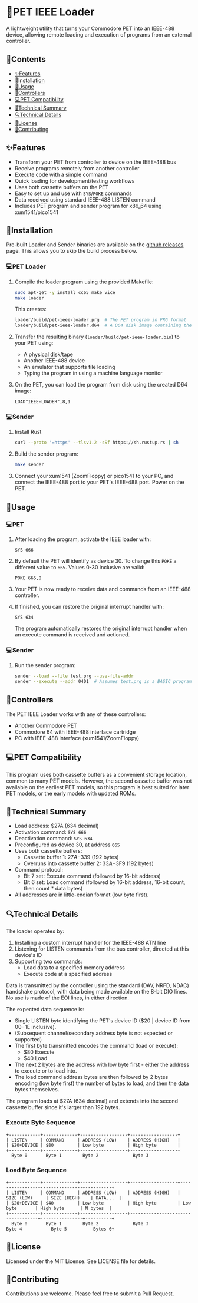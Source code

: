 # 📡PET IEEE Loader

A lightweight utility that turns your Commodore PET into an IEEE-488 device, allowing remote loading and execution of programs from an external controller.

## 📝Contents

- [✨Features](#features)
- [🔧Installation](#installation)
- [🚀Usage](#usage)
- [🔌Controllers](#controllers)
- [💻PET Compatibility](#️pet-compatibility)
- [🧠Technical Summary](#technical-summary)
- [🔍Technical Details](#technical-details)
- [📜License](#license)
- [🤝Contributing](#contributing)

## ✨Features

- Transform your PET from controller to device on the IEEE-488 bus
- Receive programs remotely from another controller
- Execute code with a simple command
- Quick loading for development/testing workflows
- Uses both cassette buffers on the PET
- Easy to set up and use with `SYS`/`POKE` commands
- Data received using standard IEEE-488 LISTEN command
- Includes PET program and sender program for x86_64 using xum1541/pico1541

## 🔧Installation

Pre-built Loader and Sender binaries are available on the [github releases](https://github.com/piersfinlayson/pet-ieee-loader/releases) page.  This allows you to skip the build process below.

### 💻PET Loader

1. Compile the loader program using the provided Makefile:
   ```bash
   sudo apt-get -y install cc65 make vice
   make loader
   ```

   This creates:
    ```bash
    loader/build/pet-ieee-loader.prg  # The PET program in PRG format
    loader/build/pet-ieee-loader.d64  # A D64 disk image containing the program 
    ```

2. Transfer the resulting binary (`loader/build/pet-ieee-loader.bin`) to your PET using:
   - A physical disk/tape
   - Another IEEE-488 device
   - An emulator that supports file loading
   - Typing the program in using a machine language monitor

3. On the PET, you can load the program from disk using the created D64 image:
    ```basic
    LOAD"IEEE-LOADER",8,1
    ```

### 💻Sender

1. Install Rust
    ```bash
    curl --proto '=https' --tlsv1.2 -sSf https://sh.rustup.rs | sh
    ```

2. Build the sender program:
   ```bash
   make sender
   ```

3. Connect your xum1541 (ZoomFloppy) or pico1541 to your PC, and connect the IEEE-488 port to your PET's IEEE-488 port.  Power on the PET.

## 🚀Usage

### 💻PET

1. After loading the program, activate the IEEE loader with:
   ```basic
   SYS 666
   ```

2. By default the PET will identify as device 30.  To change this `POKE` a different value to `665`.  Values 0-30 inclusive are valid:
    ```basic
    POKE 665,8
    ```

3. Your PET is now ready to receive data and commands from an IEEE-488 controller.

4. If finished, you can restore the original interrupt handler with:
   ```basic
   SYS 634
   ```
   The program automatically restores the original interrupt handler when an execute command is received and actioned.

### 💻Sender

1. Run the sender program:
   ```bash
   sender --load --file test.prg --use-file-addr
   sender --execute --addr 0401  # Assumes test.prg is a BASIC program
   ```

## 🔌Controllers

The PET IEEE Loader works with any of these controllers:
- Another Commodore PET
- Commodore 64 with IEEE-488 interface cartridge
- PC with IEEE-488 interface (xum1541/ZoomFloppy)

## 💻PET Compatibility

This program uses both cassette buffers as a convenient storage location, common to many PET models.  However, the second cassette buffer was not available on the earliest PET models, so this program is best suited for later PET models, or the early models with updated ROMs.

## 🧠Technical Summary

- Load address: $27A (634 decimal)
- Activation command: `SYS 666`
- Deactivation command: `SYS 634`
- Preconfigured as device 30, at address `665`
- Uses both cassette buffers:
  - Cassette buffer 1: $27A-$339 (192 bytes)
  - Overruns into cassette buffer 2: $33A-$3F9 (192 bytes)
- Command protocol:
  - Bit 7 set: Execute command (followed by 16-bit address)
  - Bit 6 set: Load command (followed by 16-bit address, 16-bit count, then count * data bytes)
- All addresses are in little-endian format (low byte first).

## 🔍Technical Details

The loader operates by:

1. Installing a custom interrupt handler for the IEEE-488 ATN line
2. Listening for LISTEN commands from the bus controller, directed at this device's ID
3. Supporting two commands:
   - Load data to a specified memory address
   - Execute code at a specified address

Data is transmitted by the controller using the standard (DAV, NRFD, NDAC) handshake protocol, with data being made available on the 8-bit DIO lines.  No use is made of the EOI lines, in either direction.

The expected data sequence is:
- Single LISTEN byte identifying the PET's device ID ($20 | device ID from $00-$1E inclusive).
- (Subsequent channel/secondary address byte is not expected or supported) 
- The first byte transmitted encodes the command (load or execute):
    - $80 Execute
    - $40 Load
- The next 2 bytes are the address with low byte first - either the address to execute or to load into.
- The load command address bytes are then followed by 2 bytes encoding (low byte first) the number of bytes to load, and then the data bytes themselves.

The program loads at $27A (634 decimal) and extends into the second cassette buffer since it's larger than 192 bytes.

### Execute Byte Sequence

```
+------------+-------------+------------------+------------------+
| LISTEN     | COMMAND     | ADDRESS (LOW)    | ADDRESS (HIGH)   |
| $20+DEVICE | $80         | Low byte         | High byte        |
+------------+-------------+------------------+------------------+
  Byte 0       Byte 1        Byte 2             Byte 3
```

### Load Byte Sequence

```
+------------+-------------+------------------+------------------+----------------+----------------+----------+
| LISTEN     | COMMAND     | ADDRESS (LOW)    | ADDRESS (HIGH)   | SIZE (LOW)     | SIZE (HIGH)    | DATA...  |
| $20+DEVICE | $40         | Low byte         | High byte        | Low byte       | High byte      | N bytes  |
+------------+-------------+------------------+------------------+----------------+----------------+----------+
  Byte 0       Byte 1        Byte 2             Byte 3             Byte 4           Byte 5          Bytes 6+
```

## 📜License

Licensed under the MIT License. See LICENSE file for details.

## 🤝Contributing

Contributions are welcome.  Please feel free to submit a Pull Request.
